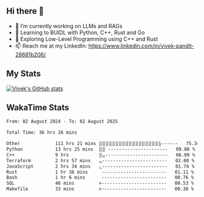 ## Hi there 👋

- 🔭 I’m currently working on LLMs and RAGs
- 🌱 Learning to BUIDL with Python, C++, Rust and Go 
- 🤔 Exploring Low-Level Programming using C++ and Rust 
- 📫 Reach me at my LinkedIn: https://www.linkedin.com/in/vivek-pandit-28681b206/

## My Stats
[![Vivek's GitHub stats](https://github-readme-stats.vercel.app/api?username=ipanditi&show_icons=true&theme=dark)](https://ipanditi.github.io/)

## WakaTime Stats
<!--START_SECTION:waka-->

```txt
From: 02 August 2024 - To: 02 August 2025

Total Time: 36 hrs 26 mins

Other             111 hrs 21 mins ⣿⣿⣿⣿⣿⣿⣿⣿⣿⣿⣿⣿⣿⣿⣿⣿⣿⣿⣷------   75.34 %
Python            13 hrs 25 mins  ⣿⣿ ----------------------   09.08 %
C++               9 hrs           ⣿⣤-----------------------   06.09 %
Terraform         2 hrs 57 mins   ⣤------------------------   02.00 %
JavaScript        2 hrs 34 mins   ⣄------------------------   01.74 %
Rust              1 hr 38 mins     ------------------------   01.11 %
Bash              1 hr 6 mins      ------------------------   00.76 %
SQL               46 mins         >------------------------   00.53 %
Makefile          33 mins         >------------------------   00.38 %
```

<!--END_SECTION:waka-->


